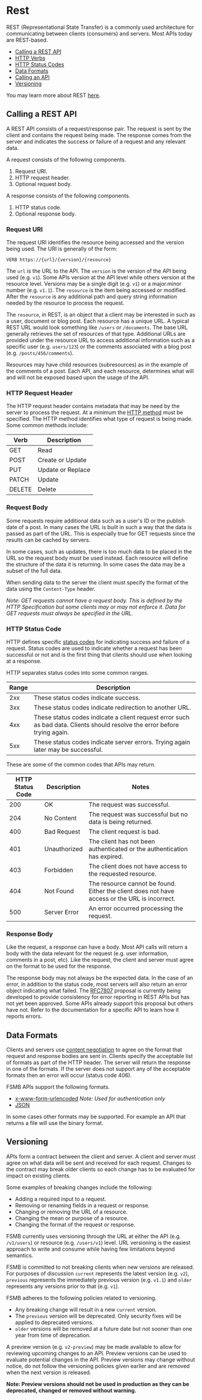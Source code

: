 # Rest

REST (Representational State Transfer) is a commonly used architecture for communicating between clients (consumers) and servers. Most APIs today are REST-based.

- [Calling a REST API](#calling-a-rest-api)
- [HTTP Verbs](#http-verbs)
- [HTTP Status Codes](#http-status-codes)
- [Data Formats](#data-formats)
- [Calling an API](#calling-an-api)
- [Versioning](#versioning)  
  
You may learn more about REST [here](https://en.wikipedia.org/wiki/Representational_state_transfer).

## Calling a REST API

A REST API consists of a request/response pair. The request is sent by the client and contains the request being made. The response comes from the server and indicates the success or failure of a request and any relevant data.

A request consists of the following components.
1. Request URI.
1. HTTP request header.
1. Optional request body.

A response consists of the following components.
1. HTTP status code.
1. Optional response body.

### Request URI

The request URI identifies the resource being accessed and the version being used. The URI is generally of the form:

```HTTP
VERB https://{url}/{version}/{resource}
```

The `url` is the URL to the API. The `version` is the version of the API being used (e.g. `v1`). Some APIs version at the API level while others version at the resource level. Versions may be a single digit (e.g. `v1`) or a major.minor number (e.g. `v1.1`). The `resource` is the item being accessed or modified. After the `resource` is any additional path and query string information needed by the resource to process the request.

The `resource`, in REST, is an object that a client may be interested in such as a user, document or blog post. Each resource has a unique URL. A typical REST URL would look something like `/users` or `/documents`. The base URL generally retrieves the set of resources of that type. Additional URLs are provided under the resource URL to access additional information such as a specific user (e.g. `users/123`) or the comments associated with a blog post (e.g. `/posts/456/comments`).

Resources may have child resources (subresources) as in the example of the comments of a post. Each API, and each resource, determines what will and will not be exposed based upon the usage of the API.

### HTTP Request Header

The HTTP request header contains metadata that may be need by the server to process the request. At a minimum the [HTTP method](https://developer.mozilla.org/en-US/docs/Web/HTTP/Methods) must be specified. The HTTP method identifies what type of request is being made. Some common methods include:

| Verb | Description |
| - | - |
| GET | Read |
| POST | Create or Update |
| PUT | Update or Replace |
| PATCH | Update |
| DELETE | Delete |

### Request Body

Some requests require additional data such as a user's ID or the publish date of a post. In many cases the URL is built in such a way that the data is passed as part of the URL. This is especially true for GET requests since the results can be cached by servers. 

In some cases, such as updates, there is too much data to be placed in the URL so the request body must be used instead. Each resource will define the structure of the data it is returning. In some cases the data may be a subset of the full data.

When sending data to the server the client must specify the format of the data using the `Content-Type` header.

*Note: GET requests cannot have a request body. This is defined by the HTTP Specification but some clients may or may not enforce it. Data for GET requests must always be specified in the URL.*

### HTTP Status Code

HTTP defines specific [status codes](https://www.w3.org/Protocols/rfc2616/rfc2616-sec10.html) for indicating success and failure of a request. Status codes are used to indicate whether a request has been successful or not and is the first thing that clients should use when looking at a response. 

HTTP separates status codes into some common ranges.

| Range | Description |
| - | - |
| 2xx | These status codes indicate success. |
| 3xx | These status codes indicate redirection to another URL. |
| 4xx | These status codes indicate a client request error such as bad data. Clients should resolve the error before trying again. |
| 5xx | These status codes indicate server errors. Trying again later may be successful. |

These are some of the common codes that APIs may return.

| HTTP Status Code | Description | Notes
| - | - | - |
| 200 | OK | The request was successful. |
| 204 | No Content | The request was successful but no data is being returned. |
| 400 | Bad Request | The client request is bad. |
| 401 | Unauthorized | The client has not been authenticated or the authentication has expired. |
| 403 | Forbidden | The client does not have access to the requested resource. |
| 404 | Not Found | The resource cannot be found. Either the client does not have access or the URL is incorrect. |
| 500 | Server Error | An error occurred processing the request. |

### Response Body

Like the request, a response can have a body. Most API calls will return a body with the data relevant for the request (e.g. user information, comments in a post, etc). Like the request, the client and server must agree on the format to be used for the response. 

The response body may not always be the expected data. In the case of an error, in addition to the status code, most servers will also return an error object indicating what failed. The [RFC7807](https://tools.ietf.org/html/rfc7807) proposal is currently being developed to provide consistency for error reporting in REST APIs but has not yet been approved. Some APIs already support this proposal but others have not. Refer to the documentation for a specific API to learn how it reports errors. 

## Data Formats

Clients and servers use [content negotiation](https://developer.mozilla.org/en-US/docs/Web/HTTP/Content_negotiation) to agree on the format that request and response bodies are sent in. Clients specify the acceptable list of formats as part of the HTTP header. The server will return the response in one of the formats. If the server does not support any of the acceptable formats then an error will occur (status code 406).

FSMB APIs support the following formats.

- [x-www-form-urlencoded](https://developer.mozilla.org/en-US/docs/Web/HTTP/Methods/POST) *Note: Used for authentication only*
- [JSON](https://www.json.org/)

In some cases other formats may be supported. For example an API that returns a file will use the binary format.

## Versioning

APIs form a contract between the client and server. A client and server must agree on what data will be sent and received for each request. Changes to the contract may break older clients so each change has to be evaluated for impact on existing clients. 

Some examples of breaking changes include the following:

- Adding a required input to a request.
- Removing or renaming fields in a request or response.
- Changing or removing the URL of a resource.
- Changing the mean or purpose of a resource.
- Changing the format of the request or response.

FSMB currently uses versioning through the URL at either the API (e.g. `/v1/users`) or resource (e.g. `/users/v1`) level. URL versioning is the easiest approach to write and consume while having few limitations beyond semantics. 

FSMB is committed to not breaking clients when new versions are released. For purposes of discussion `current` represents the latest version (e.g. `v2`), `previous` represents the immediately previous version (e.g. `v1.1`) and `older` represents any versions prior to that (e.g. `v1`).

FSMB adheres to the following policies related to versioning.

- Any breaking change will result in a new `current` version.
- The `previous` version will be deprecated. Only security fixes will be applied to deprecated versions.
- `older` versions will be removed at a future date but not sooner than one year from time of deprecation.

A preview version (e.g. `v2-preview`) may be made available to allow for reviewing upcoming changes to an API. Preview versions can be used to evaluate potential changes in the API. Preview versions may change without notice, do not follow the versioning policies given earlier and are removed when the next version is released.

**Note: Preview versions should not be used in production as they can be deprecated, changed or removed without warning.**
